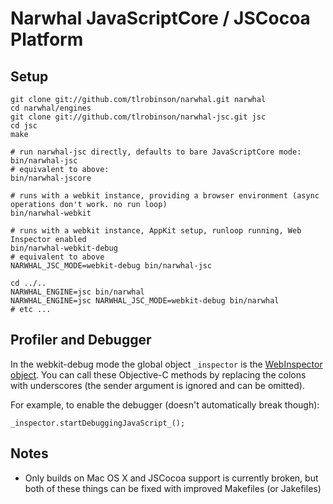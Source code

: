 Narwhal JavaScriptCore / JSCocoa Platform
=========================================

Setup
-----

    git clone git://github.com/tlrobinson/narwhal.git narwhal
    cd narwhal/engines
    git clone git://github.com/tlrobinson/narwhal-jsc.git jsc
    cd jsc
    make

    # run narwhal-jsc directly, defaults to bare JavaScriptCore mode:
    bin/narwhal-jsc
    # equivalent to above:
    bin/narwhal-jscore
    
    # runs with a webkit instance, providing a browser environment (async operations don't work. no run loop)
    bin/narwhal-webkit
    
    # runs with a webkit instance, AppKit setup, runloop running, Web Inspector enabled  
    bin/narwhal-webkit-debug
    # equivalent to above
    NARWHAL_JSC_MODE=webkit-debug bin/narwhal-jsc
    
    cd ../..
    NARWHAL_ENGINE=jsc bin/narwhal
    NARWHAL_ENGINE=jsc NARWHAL_JSC_MODE=webkit-debug bin/narwhal
    # etc ...


Profiler and Debugger
---------------------

In the webkit-debug mode the global object `_inspector` is the [WebInspector object]( http://trac.webkit.org/browser/trunk/WebKit/mac/WebInspector/WebInspector.h). You can call these Objective-C methods by replacing the colons with underscores (the sender argument is ignored and can be omitted).

For example, to enable the debugger (doesn't automatically break though):

    _inspector.startDebuggingJavaScript_();


Notes
-----

* Only builds on Mac OS X and JSCocoa support is currently broken, but both of these things can be fixed with improved Makefiles (or Jakefiles)
